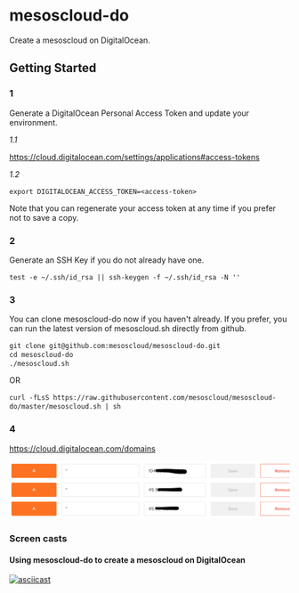 # mesoscloud-do

Create a mesoscloud on DigitalOcean.

## Getting Started

### 1

Generate a DigitalOcean Personal Access Token and update your environment.

*1.1*

https://cloud.digitalocean.com/settings/applications#access-tokens

*1.2*

```
export DIGITALOCEAN_ACCESS_TOKEN=<access-token>
```

Note that you can regenerate your access token at any time if you prefer not to save a copy.

### 2

Generate an SSH Key if you do not already have one.

```
test -e ~/.ssh/id_rsa || ssh-keygen -f ~/.ssh/id_rsa -N ''
```

### 3

You can clone mesoscloud-do now if you haven't already.  If you prefer, you can run the latest version of  mesoscloud.sh directly from github.

```
git clone git@github.com:mesoscloud/mesoscloud-do.git
cd mesoscloud-do
./mesoscloud.sh
```

OR

```
curl -fLsS https://raw.githubusercontent.com/mesoscloud/mesoscloud-do/master/mesoscloud.sh | sh
```

### 4

https://cloud.digitalocean.com/domains

![docs/screen-1.png](docs/screen-1.png)

### Screen casts

#### Using mesoscloud-do to create a mesoscloud on DigitalOcean

[![asciicast](https://asciinema.org/a/25420.png)](https://asciinema.org/a/25420)
